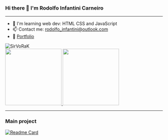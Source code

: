 ### Hi there 👋 I'm Rodolfo Infantini Carneiro
<hr>

- 🌱 I'm learning web dev: HTML CSS and JavaScript
- 📫 Contact me: rodolfo_infantini@outlook.com
- 🎨 [Portfolio](https://sirvorak.github.io/Portfolio)

<img src="https://komarev.com/ghpvc/?username=SirVoRaK&color=green" alt="SirVoRaK"> 

<div>
	<a href="https://github.com/SirVoRaK/">
		<img height="180em" src="https://github-readme-stats.vercel.app/api?username=SirVoRaK&show_icons=true&theme=dracula&include_all_commits=true&count_private=true">
		<img height="180em" src="https://github-readme-stats.vercel.app/api/top-langs/?username=SirVoRaK&layout=compact&theme=dracula&langs_count=16">
	</a>
</div>

<hr>

### Main project
[![Readme Card](https://github-readme-stats.vercel.app/api/pin/?username=SirVoRaK&repo=JS-Chess-Stockfish-Puzzles&theme=dracula)](https://github.com/SirVoRaK/JS-Chess-Stockfish-Puzzles)
